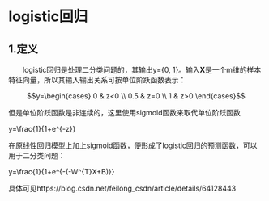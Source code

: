 # logistic回归

## 1.定义<br>
&emsp;&emsp;logistic回归是处理二分类问题的，其输出y={0, 1}。输入**X**是一个m维的样本特征向量，所以其输入输出关系可按单位阶跃函数表示：<br>

$$y=\begin{cases}
0 & z<0 \\
0.5 & z=0 \\
1 & z>0
\end{cases}$$

但是单位阶跃函数是非连续的，这里使用sigmoid函数来取代单位阶跃函数<br>

y=\frac{1}{1+e^{-z}}

在原线性回归模型上加上sigmoid函数，便形成了logistic回归的预测函数，可以用于二分类问题：

y=\frac{1}{1+e^{-(-W^{T}X+B)}}

具体可见https://blog.csdn.net/feilong_csdn/article/details/64128443
